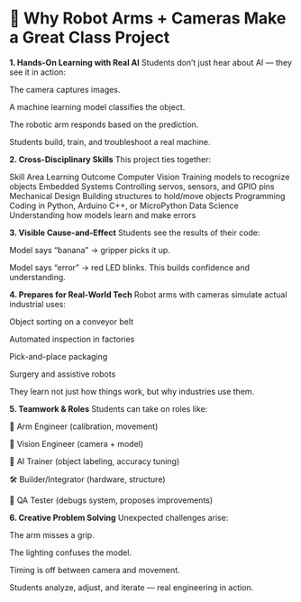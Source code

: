 # 🤖 Why Robot Arms + Cameras Make a Great Class Project
**1. Hands-On Learning with Real AI**
Students don’t just hear about AI — they see it in action:

The camera captures images.

A machine learning model classifies the object.

The robotic arm responds based on the prediction.

Students build, train, and troubleshoot a real machine.

**2. Cross-Disciplinary Skills**
This project ties together:

Skill Area	Learning Outcome
Computer Vision	Training models to recognize objects
Embedded Systems	Controlling servos, sensors, and GPIO pins
Mechanical Design	Building structures to hold/move objects
Programming	Coding in Python, Arduino C++, or MicroPython
Data Science	Understanding how models learn and make errors

**3. Visible Cause-and-Effect**
Students see the results of their code:

Model says “banana” → gripper picks it up.

Model says “error” → red LED blinks.
This builds confidence and understanding.

**4. Prepares for Real-World Tech**
Robot arms with cameras simulate actual industrial uses:

Object sorting on a conveyor belt

Automated inspection in factories

Pick-and-place packaging

Surgery and assistive robots

They learn not just how things work, but why industries use them.

**5. Teamwork & Roles**
Students can take on roles like:

🤖 Arm Engineer (calibration, movement)

📸 Vision Engineer (camera + model)

🧠 AI Trainer (object labeling, accuracy tuning)

🛠️ Builder/Integrator (hardware, structure)

🧪 QA Tester (debugs system, proposes improvements)

**6. Creative Problem Solving**
Unexpected challenges arise:

The arm misses a grip.

The lighting confuses the model.

Timing is off between camera and movement.

Students analyze, adjust, and iterate — real engineering in action.
